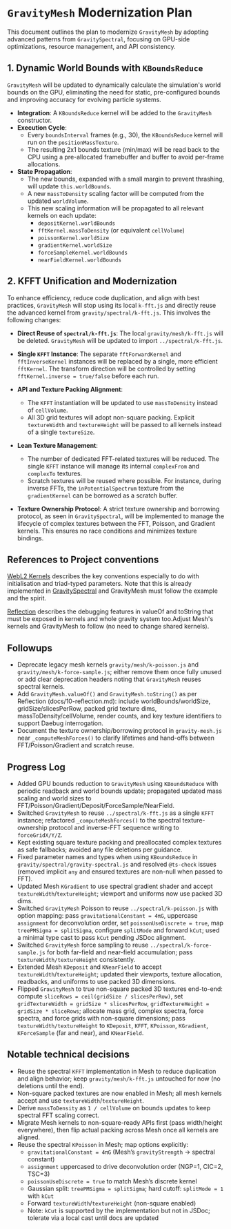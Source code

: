 # `GravityMesh` Modernization Plan

This document outlines the plan to modernize `GravityMesh` by adopting advanced patterns from `GravitySpectral`, focusing on GPU-side optimizations, resource management, and API consistency.

## 1. Dynamic World Bounds with `KBoundsReduce`

`GravityMesh` will be updated to dynamically calculate the simulation's world bounds on the GPU, eliminating the need for static, pre-configured bounds and improving accuracy for evolving particle systems.

-   **Integration**: A `KBoundsReduce` kernel will be added to the `GravityMesh` constructor.
-   **Execution Cycle**:
    -   Every `boundsInterval` frames (e.g., 30), the `KBoundsReduce` kernel will run on the `positionMassTexture`.
    -   The resulting 2x1 bounds texture (min/max) will be read back to the CPU using a pre-allocated framebuffer and buffer to avoid per-frame allocations.
-   **State Propagation**:
    -   The new bounds, expanded with a small margin to prevent thrashing, will update `this.worldBounds`.
    -   A new `massToDensity` scaling factor will be computed from the updated `worldVolume`.
    -   This new scaling information will be propagated to all relevant kernels on each update:
        -   `depositKernel.worldBounds`
        -   `fftKernel.massToDensity` (or equivalent `cellVolume`)
        -   `poissonKernel.worldSize`
        -   `gradientKernel.worldSize`
        -   `forceSampleKernel.worldBounds`
        -   `nearFieldKernel.worldBounds`

## 2. KFFT Unification and Modernization

To enhance efficiency, reduce code duplication, and align with best practices, `GravityMesh` will stop using its local `k-fft.js` and directly reuse the advanced kernel from `gravity/spectral/k-fft.js`. This involves the following changes:

-   **Direct Reuse of `spectral/k-fft.js`**: The local `gravity/mesh/k-fft.js` will be deleted. `GravityMesh` will be updated to import `../spectral/k-fft.js`.

-   **Single `KFFT` Instance**: The separate `fftForwardKernel` and `fftInverseKernel` instances will be replaced by a single, more efficient `fftKernel`. The transform direction will be controlled by setting `fftKernel.inverse = true/false` before each run.

-   **API and Texture Packing Alignment**:
    -   The `KFFT` instantiation will be updated to use `massToDensity` instead of `cellVolume`.
    -   All 3D grid textures will adopt non-square packing. Explicit `textureWidth` and `textureHeight` will be passed to all kernels instead of a single `textureSize`.

-   **Lean Texture Management**:
    -   The number of dedicated FFT-related textures will be reduced. The single `KFFT` instance will manage its internal `complexFrom` and `complexTo` textures.
    -   Scratch textures will be reused where possible. For instance, during inverse FFTs, the `inPotentialSpectrum` texture from the `gradientKernel` can be borrowed as a scratch buffer.

-   **Texture Ownership Protocol**: A strict texture ownership and borrowing protocol, as seen in `GravitySpectral`, will be implemented to manage the lifecycle of complex textures between the FFT, Poisson, and Gradient kernels. This ensures no race conditions and minimizes texture bindings.

## References to Project conventions

[WebL2 Kernels](8-webgl-kernels.md) describes the key conventions especially to do with initialisation and triad-typed parameters. Note that this is already implemented in [GravitySpectral](../gravity/spectral/gravity-spectral.js) and GravityMesh must follow the example and the spirit.

[Reflection](10-reflection.md) describes the debugging features in valueOf and toString that must be exposed in kernels and whole gravity system too.Adjust Mesh's kernels and GravityMesh to follow (no need to change shared kernels).

## Followups

- Deprecate legacy mesh kernels `gravity/mesh/k-poisson.js` and `gravity/mesh/k-force-sample.js`; either remove them once fully unused or add clear deprecation headers noting that `GravityMesh` reuses spectral kernels.
- Add `GravityMesh.valueOf()` and `GravityMesh.toString()` as per Reflection (docs/10-reflection.md): include worldBounds/worldSize, gridSize/slicesPerRow, packed grid texture dims, massToDensity/cellVolume, render counts, and key texture identifiers to support Daebug interrogation.
- Document the texture ownership/borrowing protocol in `gravity-mesh.js` near `_computeMeshForces()` to clarify lifetimes and hand-offs between FFT/Poisson/Gradient and scratch reuse.

## Progress Log

- Added GPU bounds reduction to `GravityMesh` using `KBoundsReduce` with periodic readback and world bounds update; propagated updated mass scaling and world sizes to FFT/Poisson/Gradient/Deposit/ForceSample/NearField.
- Switched `GravityMesh` to reuse `../spectral/k-fft.js` as a single `KFFT` instance; refactored `_computeMeshForces()` to the spectral texture-ownership protocol and inverse-FFT sequence writing to `forceGridX/Y/Z`.
- Kept existing square texture packing and preallocated complex textures as safe fallbacks; avoided any file deletions per guidance.
- Fixed parameter names and types when using `KBoundsReduce` in `gravity/spectral/gravity-spectral.js` and resolved `@ts-check` issues (removed implicit `any` and ensured textures are non-null when passed to FFT).
- Updated Mesh `KGradient` to use spectral gradient shader and accept `textureWidth`/`textureHeight`; viewport and uniforms now use packed 3D dims.
- Switched `GravityMesh` Poisson to reuse `../spectral/k-poisson.js` with option mapping: pass `gravitationalConstant = 4πG`, uppercase `assignment` for deconvolution order, set `poissonUseDiscrete = true`, map `treePMSigma = splitSigma`, configure `splitMode` and forward `kCut`; used a minimal type cast to pass `kCut` pending JSDoc alignment.
- Switched `GravityMesh` force sampling to reuse `../spectral/k-force-sample.js` for both far-field and near-field accumulation; pass `textureWidth/textureHeight` consistently.
- Extended Mesh `KDeposit` and `KNearField` to accept `textureWidth`/`textureHeight`; updated their viewports, texture allocation, readbacks, and uniforms to use packed 3D dimensions.
- Flipped `GravityMesh` to true non-square packed 3D textures end-to-end: compute `sliceRows = ceil(gridSize / slicesPerRow)`, set `gridTextureWidth = gridSize * slicesPerRow`, `gridTextureHeight = gridSize * sliceRows`; allocate mass grid, complex spectra, force spectra, and force grids with non-square dimensions; pass `textureWidth/textureHeight` to `KDeposit`, `KFFT`, `KPoisson`, `KGradient`, `KForceSample` (far and near), and `KNearField`.

## Notable technical decisions

- Reuse the spectral `KFFT` implementation in Mesh to reduce duplication and align behavior; keep `gravity/mesh/k-fft.js` untouched for now (no deletions until the end).
- Non-square packed textures are now enabled in Mesh; all mesh kernels accept and use `textureWidth`/`textureHeight`.
- Derive `massToDensity` as `1 / cellVolume` on bounds updates to keep spectral FFT scaling correct.
- Migrate Mesh kernels to non-square-ready APIs first (pass width/height everywhere), then flip actual packing across Mesh once all kernels are aligned.
- Reuse the spectral `KPoisson` in Mesh; map options explicitly:
    - `gravitationalConstant = 4πG` (Mesh’s `gravityStrength` → spectral constant)
    - `assignment` uppercased to drive deconvolution order (NGP=1, CIC=2, TSC=3)
    - `poissonUseDiscrete = true` to match Mesh’s discrete kernel
    - Gaussian split: `treePMSigma = splitSigma`; hard cutoff: `splitMode = 1` with `kCut`
    - Forward `textureWidth`/`textureHeight` (non-square enabled)
    - Note: `kCut` is supported by the implementation but not in JSDoc; tolerate via a local cast until docs are updated

 